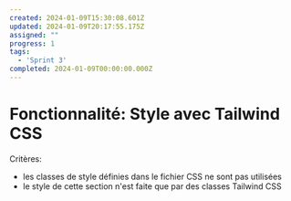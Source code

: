 ```yaml
---
created: 2024-01-09T15:30:08.601Z
updated: 2024-01-09T20:17:55.175Z
assigned: ""
progress: 1
tags:
  - 'Sprint 3'
completed: 2024-01-09T00:00:00.000Z
---
```


# Fonctionnalité: Style avec Tailwind CSS

Critères:
  - les classes de style définies dans le fichier CSS ne sont pas utilisées
  - le style de cette section n'est faite que par des classes Tailwind CSS
